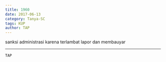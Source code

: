 ```yaml
---
title: 1960
date: 2017-06-13
category: Tanya-SC
tags: KUP
author: TAP
---
```


sanksi administrasi karena terlambat lapor dan membauyar

---



`TAP`
